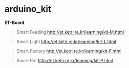 # arduino_kit
**ET-Board**

>Smart Feeding http://et.ketri.re.kr/learning/kit-M.html

>Smart Light http://et.ketri.re.kr/learning/kit-L.html

>Smart Factory http://et.ketri.re.kr/learning/kit-F.html

>Smart Pot http://et.ketri.re.kr/learning/kit-P.html
